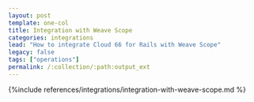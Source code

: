 ```yaml
---
layout: post
template: one-col
title: Integration with Weave Scope
categories: integrations
lead: "How to integrate Cloud 66 for Rails with Weave Scope"
legacy: false
tags: ["operations"]
permalink: /:collection/:path:output_ext
---
```


{%include references/integrations/integration-with-weave-scope.md %}
